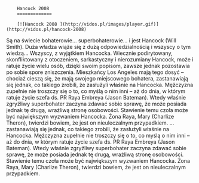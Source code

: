 
        Hancock 2008 
        =============
        
        [![Hancock 2008 ](http://vidos.pl/images/player.gif)](http://vidos.pl/hancock-2008)
        
        
 Są na świecie bohaterowie... superbohaterowie... i jest Hancock (Will Smith). Duża władza wiąże się z dużą odpowiedzialnością i wszyscy o tym wiedzą... Wszyscy, z wyjątkiem Hancocka. Wiecznie podirytowany, skonfliktowany z otoczeniem, sarkastyczny i nierozumiany Hancock, może i ratuje życie wielu osób, dzięki swoim popisom, zawsze jednak pozostawia po sobie spore zniszczenia. Mieszkańcy Los Angeles mają tego dosyć – chociaż cieszą się, że mają swojego miejscowego bohatera, zastanawiają się jednak, co takiego zrobili, że zasłużyli właśnie na Hancocka. Mężczyzna zupełnie nie troszczy się o to, co myślą o nim inni – aż do dnia, w którym ratuje życie szefa ds. PR Raya Embreya (Jason Bateman). Wtedy właśnie zgryźliwy superbohater zaczyna zdawać sobie sprawę, że może posiada jednak tę drugą, wrażliwą stronę osobowości. Stawienie temu czoła może być największym wyzwaniem Hancocka. Żona Raya, Mary (Charlize Theron), twierdzi bowiem, że jest on nieuleczalnym przypadkiem.  ... zastanawiają się jednak, co takiego zrobili, że zasłużyli właśnie na Hancocka. Mężczyzna zupełnie nie troszczy się o to, co myślą o nim inni – aż do dnia, w którym ratuje życie szefa ds. PR Raya Embreya (Jason Bateman). Wtedy właśnie zgryźliwy superbohater zaczyna zdawać sobie sprawę, że może posiada jednak tę drugą, wrażliwą stronę osobowości. Stawienie temu czoła może być największym wyzwaniem Hancocka. Żona Raya, Mary (Charlize Theron), twierdzi bowiem, że jest on nieuleczalnym przypadkiem.
    